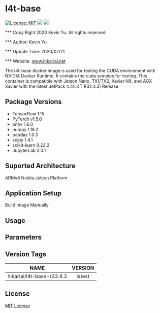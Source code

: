 # l4t-base

[![License: MIT](https://img.shields.io/badge/License-MIT-red.svg)](https://opensource.org/licenses/MIT)
![](https://img.shields.io/static/v1?label=Device&message=Jetson(ARMv8)&color=orange)
![](https://img.shields.io/static/v1?label=Docker&message=19.03.9&color=blue)

*** Copy Right 2020 Kevin Yu. All rights reserved.

*** Author: Kevin Yu

*** Update Time: 2020/07/21

*** Website: www.hikariai.net

The l4t-base docker image is used for testing the CUDA environment with NVIDIA Docker Runtime. It contains the cuda samples for testing. This container is compatible with Jetson Nano, TX1/TX2, Xavier NX, and AGX Xavier with the latest JetPack 4.4(L4T R32.4.3) Release.

Package Versions
----------------

* TensorFlow 1.15
* PyTorch v1.5.0
* onnx 1.6.0
* numpy 1.18.2
* pandas 1.0.3
* scipy 1.4.1
* scikit-learn 0.22.2
* JupyterLab 2.0.1

Suported Architecture
---------------------

ARMv8 Nvidia Jetson Platform

Application Setup
-----------------

Build Image Manually

Usage
-----

Parameters
----------

Version Tags
------------

|            NAME           | VERSION |
|:-------------------------:|:-------:|
| hikariai/l4t-base-r32.4.3 |  latest |

License
-------

[MIT License](https://github.com/yqlbu/l4t-docker/blob/master/LICENSE)

<a name="license"></a>